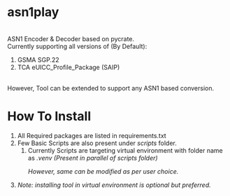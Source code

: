 # asn1play

<BR>ASN1 Encoder &amp; Decoder based on pycrate.
<BR>Currently supporting all versions of (By Default):
<ol>
<li>GSMA SGP.22
<li>TCA eUICC_Profile_Package (SAIP)
</ol>
<BR> However, Tool can be extended to support any ASN1 based conversion.


# How To Install 
<ol>
<li>All Required packages are listed in requirements.txt
<li>Few Basic Scripts are also present under <i>scripts</i> folder.
<ol>
<li>Currently Scripts are targeting virtual environment with folder name as <i>.venv<i> (Present in parallel of <i>scripts</i> folder)

However, same can be modified as per user choice. 
</ol>
<li>Note: installing tool in virtual environment is optional but preferred.
</ol>
